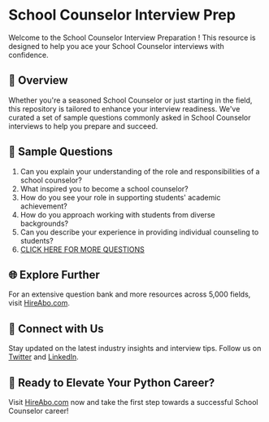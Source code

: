 # School Counselor Interview Prep

Welcome to the School Counselor Interview Preparation ! This resource is designed to help you ace your School Counselor interviews with confidence.

## 🚀 Overview

Whether you're a seasoned School Counselor or just starting in the field, this repository is tailored to enhance your interview readiness. We've curated a set of sample questions commonly asked in School Counselor interviews to help you prepare and succeed.

## 📝 Sample Questions

1. Can you explain your understanding of the role and responsibilities of a school counselor?
2. What inspired you to become a school counselor?
3. How do you see your role in supporting students' academic achievement?
4. How do you approach working with students from diverse backgrounds?
5. Can you describe your experience in providing individual counseling to students?
6. [CLICK HERE FOR MORE QUESTIONS](https://hireabo.com/job/4_2_0/School%20Counselor)

## 🌐 Explore Further

For an extensive question bank and more resources across 5,000 fields, visit [HireAbo.com](https://www.hireabo.com).

## 📱 Connect with Us

Stay updated on the latest industry insights and interview tips. Follow us on [Twitter](https://twitter.com/hireabo) and [LinkedIn](https://www.linkedin.com/in/hire-abo-3609972a8/).

## 🚀 Ready to Elevate Your Python Career?

Visit [HireAbo.com](https://www.hireabo.com) now and take the first step towards a successful School Counselor career!